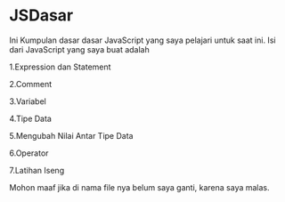# JSDasar
Ini Kumpulan dasar dasar JavaScript yang saya pelajari untuk saat ini.
Isi dari JavaScript yang saya buat adalah

1.Expression dan Statement

2.Comment

3.Variabel

4.Tipe Data

5.Mengubah Nilai Antar Tipe Data

6.Operator

7.Latihan Iseng

Mohon maaf jika di nama file nya belum saya ganti, karena saya malas.
